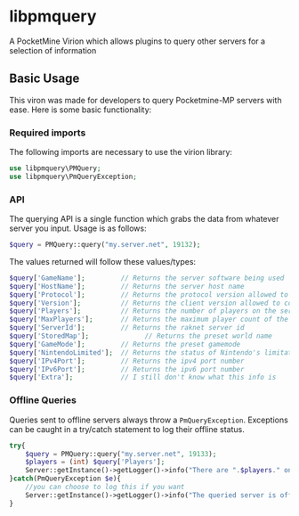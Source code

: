 # libpmquery
A PocketMine Virion which allows plugins to query other servers for a selection of information
## Basic Usage
This viron was made for developers to query Pocketmine-MP servers with ease. Here is some basic functionality:

### Required imports
The following imports are necessary to use the virion library:
```php
use libpmquery\PMQuery;
use libpmquery\PmQueryException;
```

### API
The querying API is a single function which grabs the data from whatever server you input. Usage is as follows:
```php
$query = PMQuery::query("my.server.net", 19132);
```
The values returned will follow these values/types:
```php
$query['GameName'];         // Returns the server software being used
$query['HostName'];         // Returns the server host name
$query['Protocol'];         // Returns the protocol version allowed to connect
$query['Version'];          // Returns the client version allowed to connect
$query['Players'];          // Returns the number of players on the server currently
$query['MaxPlayers'];       // Returns the maximum player count of the server
$query['ServerId'];         // Returns the raknet server id
$query['StoredMap'];              // Returns the preset world name
$query['GameMode'];         // Returns the preset gamemode
$query['NintendoLimited'];  // Returns the status of Nintendo's limitation to join
$query['IPv4Port'];         // Returns the ipv4 port number
$query['IPv6Port'];         // Returns the ipv6 port number
$query['Extra'];            // I still don't know what this info is
```

### Offline Queries
Queries sent to offline servers always throw a `PmQueryException`. Exceptions can be caught in a try/catch statement to log their offline status.
```php
try{
    $query = PMQuery::query("my.server.net", 19133);
    $players = (int) $query['Players'];
    Server::getInstance()->getLogger()->info("There are ".$players." on the queried server right now!");
}catch(PmQueryException $e){
    //you can choose to log this if you want
    Server::getInstance()->getLogger()->info("The queried server is offline right now!");
}
```
